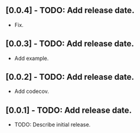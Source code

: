 ## [0.0.4] - TODO: Add release date.

* Fix.

## [0.0.3] - TODO: Add release date.

* Add example.

## [0.0.2] - TODO: Add release date.

* Add codecov.

## [0.0.1] - TODO: Add release date.

* TODO: Describe initial release.
